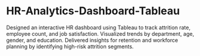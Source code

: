 # HR-Analytics-Dashboard-Tableau
Designed an interactive HR dashboard using Tableau to track attrition rate, employee count, and job satisfaction. Visualized trends by department, age, gender, and education. Delivered insights for retention and workforce planning by identifying high-risk attrition segments.
